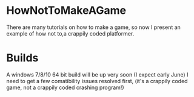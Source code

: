 # HowNotToMakeAGame
There are many tutorials on how to make a game, so now I present an example of how not to,a crappily coded platformer.

# Builds
A windows 7/8/10 64 bit build will be up very soon (I expect early June)
I need to get a few comatibility issues resolved first, (it's a crappily coded game, not a crappily coded crashing program!)
